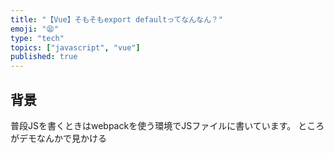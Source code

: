 ```yaml
---
title: "【Vue】そもそもexport defaultってなんなん？"
emoji: "😫"
type: "tech"
topics: ["javascript", "vue"]
published: true
---
```


## 背景
普段JSを書くときはwebpackを使う環境でJSファイルに書いています。
ところがデモなんかで見かける<script>内にVueを書くやり方だと、こんな感じになってます。
	
```html
<script>
export default {

}
</script>	
```

「`export default`って何これ」ってなったので少し調べてみました。
	
## export defaultとは
Vue特有の記述ではなくJavaScriptの記述。
要は「外部から読み込むときに囲んだ部分を1つの処理として渡す」処理です。
	
## new Vueじゃないん？？？
脳死で`new Vue`してたので真っ先に思いました💦
書き方が違うだけなので、`export default`で書き換えることができるようです。

`new Vue`
→そのとき実行したい場合。

`export default`
→コンポーネント化したい場合。他の場所から呼び出せるようになるので。
